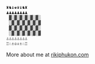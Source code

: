 ```
♜♞♝♚♛♝♞♜
♟♟♟♟♟♟♟♟
 ▓░▓░▓░▓░▓░▓░
 ░▓░▓░▓░▓░▓░▓
 ▓░▓░▓░▓░▓░▓░
 ░▓░▓░▓░▓░▓░▓
♙♙♙♙♙♙♙♙
♖♘♗♔♕♗♘♖
```
More about me at [rikiphukon.com](https://rikiphukon.com)
